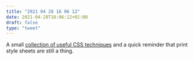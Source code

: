 ```yaml
---
title: "2021 04 28 16 06 12"
date: 2021-04-28T16:06:12+02:00
draft: false
type: "tweet"
---
```

A small [collection of useful CSS techniques](https://www.matuzo.at/blog/i-totally-forgot-about-print-style-sheets/) and a quick reminder that print style sheets are still a thing.
